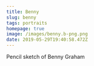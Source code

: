 ```yaml
---
title: Benny
slug: benny
tags: portraits
homepage: true
image: /images/benny.b-png.png
date: 2019-05-29T19:40:58.472Z
---
```

Pencil sketch of Benny Graham
